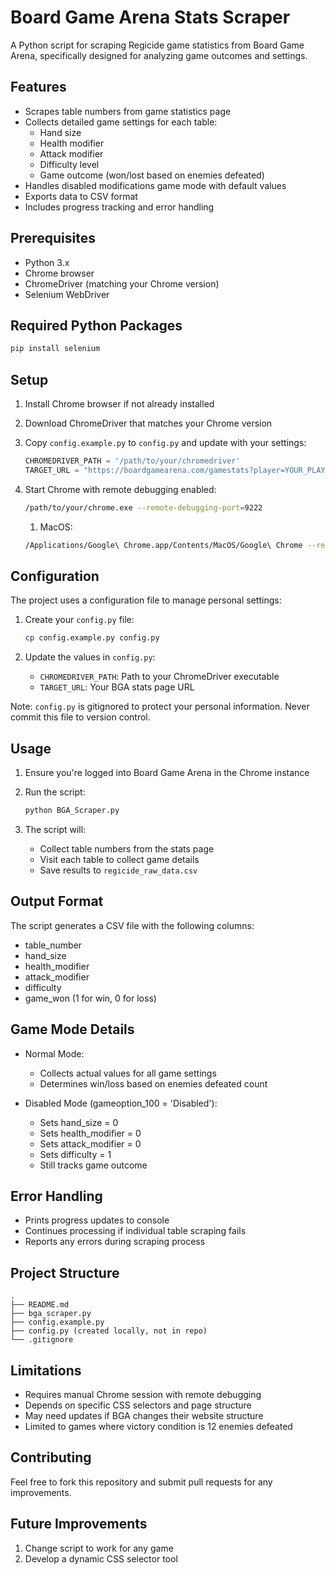 # Board Game Arena Stats Scraper

A Python script for scraping Regicide game statistics from Board Game Arena, specifically designed for analyzing game outcomes and settings.

## Features

- Scrapes table numbers from game statistics page
- Collects detailed game settings for each table:
    - Hand size
    - Health modifier
    - Attack modifier
    - Difficulty level
    - Game outcome (won/lost based on enemies defeated)
- Handles disabled modifications game mode with default values
- Exports data to CSV format
- Includes progress tracking and error handling

## Prerequisites

- Python 3.x
- Chrome browser
- ChromeDriver (matching your Chrome version)
- Selenium WebDriver

## Required Python Packages

```bash
pip install selenium
```

## Setup

1. Install Chrome browser if not already installed
2. Download ChromeDriver that matches your Chrome version
3. Copy `config.example.py` to `config.py` and update with your settings:

   ```python
   CHROMEDRIVER_PATH = '/path/to/your/chromedriver'
   TARGET_URL = "https://boardgamearena.com/gamestats?player=YOUR_PLAYER_ID&game_id=1606&finished=1"
   ```

4. Start Chrome with remote debugging enabled:

   ```bash
   /path/to/your/chrome.exe --remote-debugging-port=9222
   ```

    1. MacOS:

    ```bash
    /Applications/Google\ Chrome.app/Contents/MacOS/Google\ Chrome --remote-debugging-port=9222
   ```

## Configuration

The project uses a configuration file to manage personal settings:

1. Create your `config.py` file:

   ```bash
   cp config.example.py config.py
   ```

2. Update the values in `config.py`:
   - `CHROMEDRIVER_PATH`: Path to your ChromeDriver executable
   - `TARGET_URL`: Your BGA stats page URL

Note: `config.py` is gitignored to protect your personal information. Never commit this file to version control.

## Usage

1. Ensure you're logged into Board Game Arena in the Chrome instance
2. Run the script:

   ```bash
   python BGA_Scraper.py
   ```

3. The script will:
   - Collect table numbers from the stats page
   - Visit each table to collect game details
   - Save results to `regicide_raw_data.csv`

## Output Format

The script generates a CSV file with the following columns:
- table_number
- hand_size
- health_modifier
- attack_modifier
- difficulty
- game_won (1 for win, 0 for loss)

## Game Mode Details

- Normal Mode:
    - Collects actual values for all game settings
    - Determines win/loss based on enemies defeated count
  
- Disabled Mode (gameoption_100 = 'Disabled'):
    - Sets hand_size = 0
    - Sets health_modifier = 0
    - Sets attack_modifier = 0
    - Sets difficulty = 1
    - Still tracks game outcome

## Error Handling

- Prints progress updates to console
- Continues processing if individual table scraping fails
- Reports any errors during scraping process

## Project Structure

```
.
├── README.md
├── bga_scraper.py
├── config.example.py
├── config.py (created locally, not in repo)
└── .gitignore
```

## Limitations

- Requires manual Chrome session with remote debugging
- Depends on specific CSS selectors and page structure
- May need updates if BGA changes their website structure
- Limited to games where victory condition is 12 enemies defeated

## Contributing

Feel free to fork this repository and submit pull requests for any improvements.

## Future Improvements

1. Change script to work for any game
2. Develop a dynamic CSS selector tool
